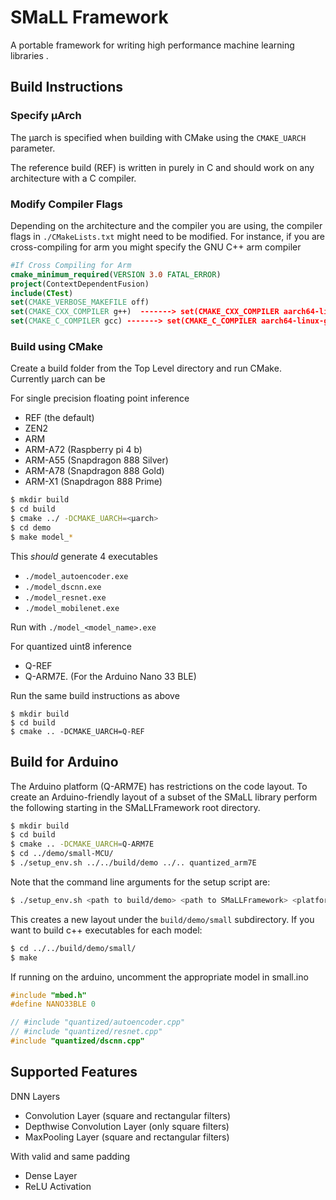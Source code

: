 
# SMaLL Framework

A portable framework for writing high performance machine learning libraries .

## Build Instructions

### Specify µArch

The µarch is specified when building with CMake using the `CMAKE_UARCH ` parameter.

The reference build (REF) is written in purely in C and should work on any architecture with a C compiler.

### Modify Compiler Flags

Depending on the architecture and the compiler you are using, the compiler flags in `./CMakeLists.txt` might need to be modified.
For instance, if you are cross-compiling for arm you might specify the GNU C++ arm compiler 

```cmake
#If Cross Compiling for Arm
cmake_minimum_required(VERSION 3.0 FATAL_ERROR)
project(ContextDependentFusion)
include(CTest)
set(CMAKE_VERBOSE_MAKEFILE off)
set(CMAKE_CXX_COMPILER g++)  -------> set(CMAKE_CXX_COMPILER aarch64-linux-gnu-g++)
set(CMAKE_C_COMPILER gcc) -------> set(CMAKE_C_COMPILER aarch64-linux-gnu-gcc) 

```

### Build using CMake

Create a build folder from the Top Level directory and run CMake.  
Currently µarch can be 

For single precision floating point inference

- REF (the default)
- ZEN2 
- ARM
- ARM-A72 (Raspberry pi 4 b)
- ARM-A55 (Snapdragon 888 Silver)
- ARM-A78 (Snapdragon 888 Gold)
- ARM-X1  (Snapdragon 888 Prime)

```bash
$ mkdir build
$ cd build
$ cmake ../ -DCMAKE_UARCH=<µarch>
$ cd demo
$ make model_*
```

This *should* generate 4 executables

- `./model_autoencoder.exe `
- `./model_dscnn.exe `
- `./model_resnet.exe `
- `./model_mobilenet.exe `

Run with 
`./model_<model_name>.exe`

For quantized uint8 inference 
- Q-REF
- Q-ARM7E. (For the Arduino Nano 33 BLE)

Run the same build instructions as above
```
$ mkdir build
$ cd build
$ cmake .. -DCMAKE_UARCH=Q-REF
```

## Build for Arduino

The Arduino platform (Q-ARM7E) has restrictions on the code layout.  To create an Arduino-friendly layout of a subset of the SMaLL library perform the following starting in the SMaLLFramework root directory.
``` bash
$ mkdir build
$ cd build
$ cmake .. -DCMAKE_UARCH=Q-ARM7E
$ cd ../demo/small-MCU/
$ ./setup_env.sh ../../build/demo ../.. quantized_arm7E
```
Note that the command line arguments for the setup script are:
``` bash
$ ./setup_env.sh <path to build/demo> <path to SMaLLFramework> <platform dir>
```
This creates a new layout under the `build/demo/small` subdirectory.  If you want to build c++ executables for each model:
``` bash
$ cd ../../build/demo/small/
$ make
```

If running on the arduino, uncomment the appropriate model in small.ino
```c++
#include "mbed.h"
#define NANO33BLE 0

// #include "quantized/autoencoder.cpp"
// #include "quantized/resnet.cpp"
#include "quantized/dscnn.cpp"

```




## Supported Features

DNN Layers

- Convolution Layer (square and rectangular filters) 
- Depthwise Convolution Layer (only square filters)
- MaxPooling Layer  (square and rectangular filters)

With valid and same padding

- Dense Layer
- ReLU Activation

